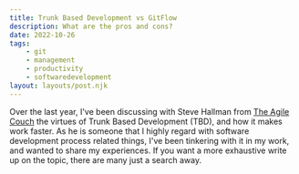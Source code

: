 ```yaml
---  
title: Trunk Based Development vs GitFlow  
description: What are the pros and cons?  
date: 2022-10-26  
tags:  
    - git  
    - management    
    - productivity  
    - softwaredevelopment    
layout: layouts/post.njk  
---  
```


Over the last year, I've been discussing with Steve Hallman from [The Agile Couch](https://theagilecouch.com/) the virtues of Trunk Based Development (TBD), and how it makes work faster. As he is someone that I highly regard with software development process related things, I've been tinkering with it in my work, and wanted to share my experiences. If you want a more exhaustive write up on the topic, there are many just a search away. 